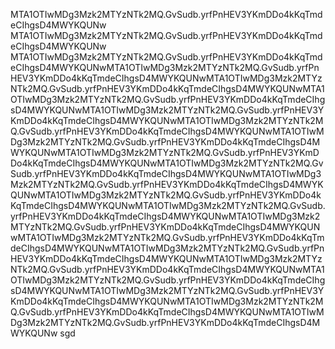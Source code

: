 MTA1OTIwMDg3Mzk2MTYzNTk2MQ.GvSudb.yrfPnHEV3YKmDDo4kKqTmdeCIhgsD4MWYKQUNw
MTA1OTIwMDg3Mzk2MTYzNTk2MQ.GvSudb.yrfPnHEV3YKmDDo4kKqTmdeCIhgsD4MWYKQUNw
MTA1OTIwMDg3Mzk2MTYzNTk2MQ.GvSudb.yrfPnHEV3YKmDDo4kKqTmdeCIhgsD4MWYKQUNwMTA1OTIwMDg3Mzk2MTYzNTk2MQ.GvSudb.yrfPnHEV3YKmDDo4kKqTmdeCIhgsD4MWYKQUNwMTA1OTIwMDg3Mzk2MTYzNTk2MQ.GvSudb.yrfPnHEV3YKmDDo4kKqTmdeCIhgsD4MWYKQUNwMTA1OTIwMDg3Mzk2MTYzNTk2MQ.GvSudb.yrfPnHEV3YKmDDo4kKqTmdeCIhgsD4MWYKQUNwMTA1OTIwMDg3Mzk2MTYzNTk2MQ.GvSudb.yrfPnHEV3YKmDDo4kKqTmdeCIhgsD4MWYKQUNwMTA1OTIwMDg3Mzk2MTYzNTk2MQ.GvSudb.yrfPnHEV3YKmDDo4kKqTmdeCIhgsD4MWYKQUNwMTA1OTIwMDg3Mzk2MTYzNTk2MQ.GvSudb.yrfPnHEV3YKmDDo4kKqTmdeCIhgsD4MWYKQUNwMTA1OTIwMDg3Mzk2MTYzNTk2MQ.GvSudb.yrfPnHEV3YKmDDo4kKqTmdeCIhgsD4MWYKQUNwMTA1OTIwMDg3Mzk2MTYzNTk2MQ.GvSudb.yrfPnHEV3YKmDDo4kKqTmdeCIhgsD4MWYKQUNwMTA1OTIwMDg3Mzk2MTYzNTk2MQ.GvSudb.yrfPnHEV3YKmDDo4kKqTmdeCIhgsD4MWYKQUNwMTA1OTIwMDg3Mzk2MTYzNTk2MQ.GvSudb.yrfPnHEV3YKmDDo4kKqTmdeCIhgsD4MWYKQUNwMTA1OTIwMDg3Mzk2MTYzNTk2MQ.GvSudb.yrfPnHEV3YKmDDo4kKqTmdeCIhgsD4MWYKQUNwMTA1OTIwMDg3Mzk2MTYzNTk2MQ.GvSudb.yrfPnHEV3YKmDDo4kKqTmdeCIhgsD4MWYKQUNwMTA1OTIwMDg3Mzk2MTYzNTk2MQ.GvSudb.yrfPnHEV3YKmDDo4kKqTmdeCIhgsD4MWYKQUNwMTA1OTIwMDg3Mzk2MTYzNTk2MQ.GvSudb.yrfPnHEV3YKmDDo4kKqTmdeCIhgsD4MWYKQUNwMTA1OTIwMDg3Mzk2MTYzNTk2MQ.GvSudb.yrfPnHEV3YKmDDo4kKqTmdeCIhgsD4MWYKQUNwMTA1OTIwMDg3Mzk2MTYzNTk2MQ.GvSudb.yrfPnHEV3YKmDDo4kKqTmdeCIhgsD4MWYKQUNwMTA1OTIwMDg3Mzk2MTYzNTk2MQ.GvSudb.yrfPnHEV3YKmDDo4kKqTmdeCIhgsD4MWYKQUNwMTA1OTIwMDg3Mzk2MTYzNTk2MQ.GvSudb.yrfPnHEV3YKmDDo4kKqTmdeCIhgsD4MWYKQUNwMTA1OTIwMDg3Mzk2MTYzNTk2MQ.GvSudb.yrfPnHEV3YKmDDo4kKqTmdeCIhgsD4MWYKQUNw
sgd
